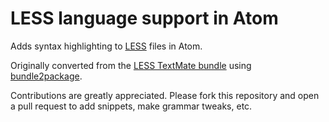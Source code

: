 # LESS language support in Atom

Adds syntax highlighting to [LESS](http://lesscss.org) files in Atom.

Originally converted from the [LESS TextMate bundle](https://github.com/textmate/less.tmbundle)
using [bundle2package](https://github.com/atom/bundle2package).

Contributions are greatly appreciated. Please fork this repository and open a
pull request to add snippets, make grammar tweaks, etc.
